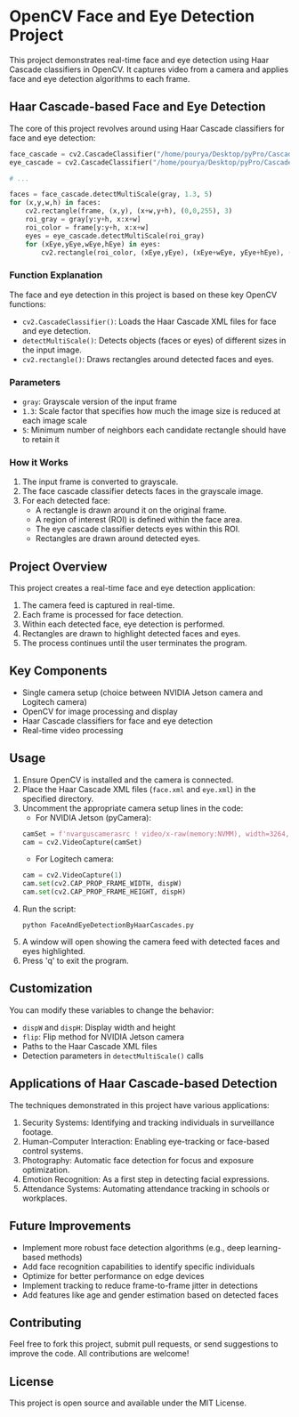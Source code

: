 # OpenCV Face and Eye Detection Project

This project demonstrates real-time face and eye detection using Haar Cascade classifiers in OpenCV. It captures video from a camera and applies face and eye detection algorithms to each frame.

## Haar Cascade-based Face and Eye Detection

The core of this project revolves around using Haar Cascade classifiers for face and eye detection:

```python
face_cascade = cv2.CascadeClassifier("/home/pourya/Desktop/pyPro/Cascade/face.xml")
eye_cascade = cv2.CascadeClassifier("/home/pourya/Desktop/pyPro/Cascade/eye.xml")

# ...

faces = face_cascade.detectMultiScale(gray, 1.3, 5)
for (x,y,w,h) in faces:
    cv2.rectangle(frame, (x,y), (x+w,y+h), (0,0,255), 3)
    roi_gray = gray[y:y+h, x:x+w]
    roi_color = frame[y:y+h, x:x+w]
    eyes = eye_cascade.detectMultiScale(roi_gray)
    for (xEye,yEye,wEye,hEye) in eyes:
        cv2.rectangle(roi_color, (xEye,yEye), (xEye+wEye, yEye+hEye), (255,0,0), 2)
```

### Function Explanation

The face and eye detection in this project is based on these key OpenCV functions:

* `cv2.CascadeClassifier()`: Loads the Haar Cascade XML files for face and eye detection.
* `detectMultiScale()`: Detects objects (faces or eyes) of different sizes in the input image.
* `cv2.rectangle()`: Draws rectangles around detected faces and eyes.

### Parameters

* `gray`: Grayscale version of the input frame
* `1.3`: Scale factor that specifies how much the image size is reduced at each image scale
* `5`: Minimum number of neighbors each candidate rectangle should have to retain it

### How it Works

1. The input frame is converted to grayscale.
2. The face cascade classifier detects faces in the grayscale image.
3. For each detected face:
   - A rectangle is drawn around it on the original frame.
   - A region of interest (ROI) is defined within the face area.
   - The eye cascade classifier detects eyes within this ROI.
   - Rectangles are drawn around detected eyes.

## Project Overview

This project creates a real-time face and eye detection application:

1. The camera feed is captured in real-time.
2. Each frame is processed for face detection.
3. Within each detected face, eye detection is performed.
4. Rectangles are drawn to highlight detected faces and eyes.
5. The process continues until the user terminates the program.

## Key Components

* Single camera setup (choice between NVIDIA Jetson camera and Logitech camera)
* OpenCV for image processing and display
* Haar Cascade classifiers for face and eye detection
* Real-time video processing

## Usage

1. Ensure OpenCV is installed and the camera is connected.
2. Place the Haar Cascade XML files (`face.xml` and `eye.xml`) in the specified directory.
3. Uncomment the appropriate camera setup lines in the code:
   * For NVIDIA Jetson (pyCamera):
   ```python
   camSet = f'nvarguscamerasrc ! video/x-raw(memory:NVMM), width=3264, height=2464, format=NV12, framerate=21/1 ! nvvidconv flip-method={flip} ! video/x-raw, width={dispW}, height={dispH}, format=BGRx ! videoconvert ! video/x-raw, format=BGR ! appsink'
   cam = cv2.VideoCapture(camSet)
   ```
   * For Logitech camera:
   ```python
   cam = cv2.VideoCapture(1)
   cam.set(cv2.CAP_PROP_FRAME_WIDTH, dispW)
   cam.set(cv2.CAP_PROP_FRAME_HEIGHT, dispH)
   ```
4. Run the script:
   ```
   python FaceAndEyeDetectionByHaarCascades.py
   ```
5. A window will open showing the camera feed with detected faces and eyes highlighted.
6. Press 'q' to exit the program.

## Customization

You can modify these variables to change the behavior:
* `dispW` and `dispH`: Display width and height
* `flip`: Flip method for NVIDIA Jetson camera
* Paths to the Haar Cascade XML files
* Detection parameters in `detectMultiScale()` calls

## Applications of Haar Cascade-based Detection

The techniques demonstrated in this project have various applications:

1. Security Systems: Identifying and tracking individuals in surveillance footage.
2. Human-Computer Interaction: Enabling eye-tracking or face-based control systems.
3. Photography: Automatic face detection for focus and exposure optimization.
4. Emotion Recognition: As a first step in detecting facial expressions.
5. Attendance Systems: Automating attendance tracking in schools or workplaces.

## Future Improvements

* Implement more robust face detection algorithms (e.g., deep learning-based methods)
* Add face recognition capabilities to identify specific individuals
* Optimize for better performance on edge devices
* Implement tracking to reduce frame-to-frame jitter in detections
* Add features like age and gender estimation based on detected faces

## Contributing

Feel free to fork this project, submit pull requests, or send suggestions to improve the code. All contributions are welcome!

## License

This project is open source and available under the MIT License.
